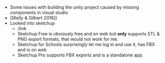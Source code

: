 - Some issues with building the unity project caused by missing components in visual studio
- [[Kelly & Gilbert 2016]]
- Looked into sketchup
	- /link
	- Sketchup Free is obviously free and on web but **only** supports STL & PNG export formats, that would not work for me.
	- Sketchup for Schools surprisingly let me log in and use it, has FBX and is on web
	- Sketchup Pro supports FBX exports and is a standalone app.